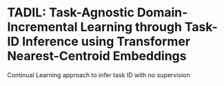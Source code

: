 # TADIL: Task-Agnostic Domain-Incremental Learning through Task-ID Inference using Transformer Nearest-Centroid Embeddings
Continual Learning approach to infer task ID with no supervision
